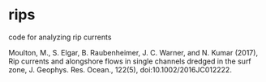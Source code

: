 # rips
code for analyzing rip currents

Moulton, M., S. Elgar, B. Raubenheimer, J. C. Warner, and N. Kumar (2017), Rip currents and alongshore flows in single channels dredged in the surf zone, J. Geophys. Res. Ocean., 122(5), doi:10.1002/2016JC012222.